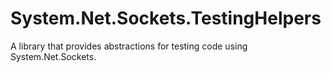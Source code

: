 # System.Net.Sockets.TestingHelpers
A library that provides abstractions for testing code using System.Net.Sockets.
